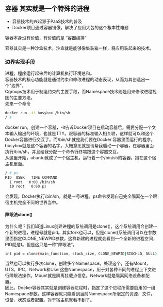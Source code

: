 ## 容器 其实就是一个特殊的进程
* 容器技术的兴起源于PaaS技术的普及
* Docker项目通过容器镜像，解决了应用大包的这个根本性难题

容器本身没有价值，有价值的是 “容器编排”<br>

容器其实是一种沙盒技术。沙盒就是能够像集装箱一样，将应用装起来的技术。<br>

### 边界实现手段
进程，程序运行起来后的计算机执行环境总和。<br>
容器技术的核心功能就是通过约束和修改进程的动态表现，从而为其创造出一个"边界"。<br>
Cgroups技术用于制造约束的主要手段，而Namespace技术则是用来修改进程视图的主要方法。<br>
先来一个命令 
```sh
docker run -it busybox /bin/sh
/ #
```
docker run，创建一个容器，-it告诉Docker项目在启动容器后，需要分配一个文本输入输出的环境，也就是TTY。跟容器的标准输入相关联，这样就可以和这个Docker容器进行交互了。而/bin/sh就是我们要在Docker 容器里面运行的程序。busybox就是这个容器的名字。大概意思就是请帮我启动一个容器，在容器里面执行/bin/sh，并且给我分配一个命令行终端跟这个容器交互。<br>
从这里开始，ubuntu就成了一个宿主机，运行着一个/bin/sh的容器，抱在这个宿主机里面。<br>
```sh
/ # ps
PID  USER   TIME COMMAND
  1 root   0:00 /bin/sh
  10 root   0:00 ps
```
会发现，Docker执行/bin/sh，就是一号进程。ps命令发现自己完全隔离在一个跟宿主机完全不同的世界当中。<br>
#### 障眼法clone()
为什么呢？我们知道Linux创建进程的系统调用是clone()，这个系统调用会创建一个新的进程，进程号就是pid。其实fork也可以，但是clone()系统调用可以在参数里面指定CLONE_NEWPID参数，这样新建的进程就会看到一个全新的进程空间，PID就是1。但是这只是一种“障眼法”。
```sh
int pid = clone(main_function, stack_size, CLONE_NEWPID|SIGCHLD, NULL); 
```
当然也可以执行多次clone，创建多个Namespace。处理这个，还有Mount，UTS，IPC，Network和User这些Namespace，用于对各种不同的进程上下文进行障眼法操作。Mount就是隔离挂载点信息。Network就是隔离网络设备和配置。<br>
因此，Docker容器其实就是创建容器进程时，指定了这个进程所需要启用的一组Namespace参数。这样容器就只能看到当前Namespace所限定的资源，文件，设备，状态或者配置。对于宿主机就看不到了。<br>